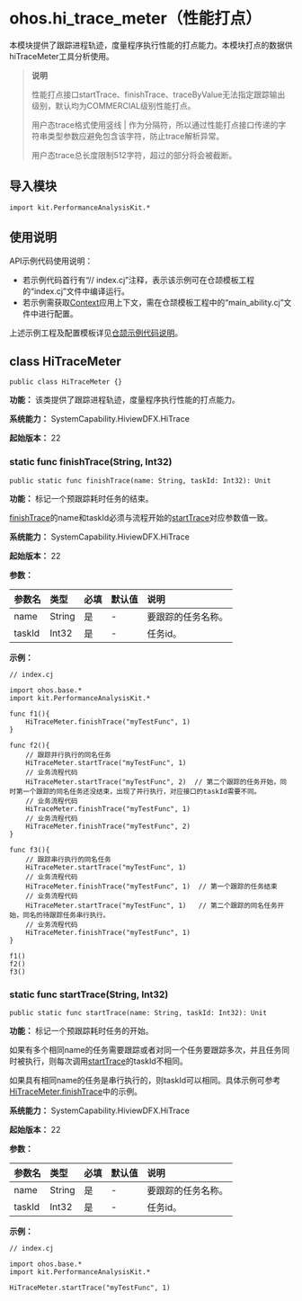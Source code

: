 # ohos.hi_trace_meter（性能打点）

本模块提供了跟踪进程轨迹，度量程序执行性能的打点能力。本模块打点的数据供hiTraceMeter工具分析使用。

> **说明**
>
> 性能打点接口startTrace、finishTrace、traceByValue无法指定跟踪输出级别，默认均为COMMERCIAL级别性能打点。
>
> 用户态trace格式使用竖线 | 作为分隔符，所以通过性能打点接口传递的字符串类型参数应避免包含该字符，防止trace解析异常。
>
> 用户态trace总长度限制512字符，超过的部分将会被截断。

## 导入模块

```cangjie
import kit.PerformanceAnalysisKit.*
```

## 使用说明

API示例代码使用说明：

- 若示例代码首行有“// index.cj”注释，表示该示例可在仓颉模板工程的“index.cj”文件中编译运行。
- 若示例需获取[Context](../AbilityKit/cj-apis-app-ability-ui_ability.md#class-context)应用上下文，需在仓颉模板工程中的“main_ability.cj”文件中进行配置。

上述示例工程及配置模板详见[仓颉示例代码说明](../cj-development-intro.md#仓颉示例代码说明)。

## class HiTraceMeter

```cangjie
public class HiTraceMeter {}
```

**功能：** 该类提供了跟踪进程轨迹，度量程序执行性能的打点能力。

**系统能力：** SystemCapability.HiviewDFX.HiTrace

**起始版本：** 22

### static func finishTrace(String, Int32)

```cangjie
public static func finishTrace(name: String, taskId: Int32): Unit
```

**功能：** 标记一个预跟踪耗时任务的结束。

[finishTrace](#static-func-finishtracestring-int32)的name和taskId必须与流程开始的[startTrace](#static-func-starttracestring-int32)对应参数值一致。

**系统能力：** SystemCapability.HiviewDFX.HiTrace

**起始版本：** 22

**参数：**

|参数名|类型|必填|默认值|说明|
|:---|:---|:---|:---|:---|
|name|String|是|-|要跟踪的任务名称。|
|taskId|Int32|是|-|任务id。|

**示例：**

<!-- compile -->

```cangjie
// index.cj

import ohos.base.*
import kit.PerformanceAnalysisKit.*

func f1(){
    HiTraceMeter.finishTrace("myTestFunc", 1)
}

func f2(){
    // 跟踪并行执行的同名任务
    HiTraceMeter.startTrace("myTestFunc", 1)
    // 业务流程代码
    HiTraceMeter.startTrace("myTestFunc", 2)  // 第二个跟踪的任务开始，同时第一个跟踪的同名任务还没结束，出现了并行执行，对应接口的taskId需要不同。
    // 业务流程代码
    HiTraceMeter.finishTrace("myTestFunc", 1)
    // 业务流程代码
    HiTraceMeter.finishTrace("myTestFunc", 2)
}

func f3(){
    // 跟踪串行执行的同名任务
    HiTraceMeter.startTrace("myTestFunc", 1)
    // 业务流程代码
    HiTraceMeter.finishTrace("myTestFunc", 1)  // 第一个跟踪的任务结束
    // 业务流程代码
    HiTraceMeter.startTrace("myTestFunc", 1)   // 第二个跟踪的同名任务开始，同名的待跟踪任务串行执行。
    // 业务流程代码
    HiTraceMeter.finishTrace("myTestFunc", 1)
}

f1()
f2()
f3()
```

### static func startTrace(String, Int32)

```cangjie
public static func startTrace(name: String, taskId: Int32): Unit
```

**功能：** 标记一个预跟踪耗时任务的开始。

如果有多个相同name的任务需要跟踪或者对同一个任务要跟踪多次，并且任务同时被执行，则每次调用[startTrace](#static-func-starttracestring-int32)的taskId不相同。

如果具有相同name的任务是串行执行的，则taskId可以相同。具体示例可参考[HiTraceMeter.finishTrace](#static-func-finishtracestring-int32)中的示例。

**系统能力：** SystemCapability.HiviewDFX.HiTrace

**起始版本：** 22

**参数：**

|参数名|类型|必填|默认值|说明|
|:---|:---|:---|:---|:---|
|name|String|是|-|要跟踪的任务名称。|
|taskId|Int32|是|-|任务id。|

**示例：**

<!-- compile -->

```cangjie
// index.cj

import ohos.base.*
import kit.PerformanceAnalysisKit.*

HiTraceMeter.startTrace("myTestFunc", 1)
```
